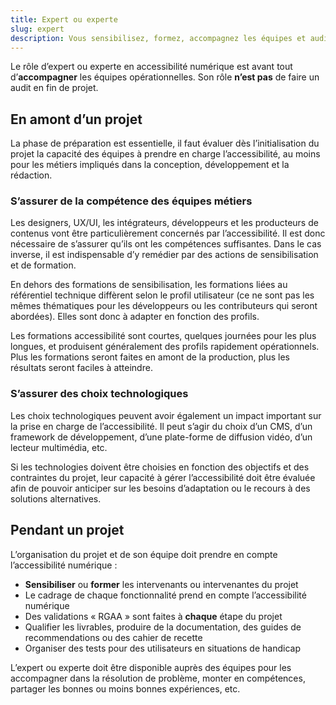 ```yaml
---
title: Expert ou experte 
slug: expert
description: Vous sensibilisez, formez, accompagnez les équipes et auditez les sites et applications web
---
```


Le rôle d’expert ou experte en accessibilité numérique est avant tout d’**accompagner** les équipes opérationnelles. Son rôle **n’est pas** de faire un audit en fin de projet.

## En amont d’un projet

La phase de préparation est essentielle, il faut évaluer dès l’initialisation du projet la capacité des équipes à prendre en charge l’accessibilité, au moins pour les métiers impliqués dans la conception, développement et la rédaction.

### S’assurer de la compétence des équipes métiers

Les designers, UX/UI, les intégrateurs, développeurs et les producteurs de contenus vont être particulièrement concernés par l’accessibilité. Il est donc nécessaire de s’assurer qu’ils ont les compétences suffisantes. Dans le cas inverse, il est indispensable d’y remédier par des actions de sensibilisation et de formation.

En dehors des formations de sensibilisation, les formations liées au référentiel technique diffèrent selon le profil utilisateur (ce ne sont pas les mêmes thématiques pour les développeurs ou les contributeurs qui seront abordées). Elles sont donc à adapter en fonction des profils.

Les formations accessibilité sont courtes, quelques journées pour les plus longues, et produisent généralement des profils rapidement opérationnels. Plus les formations seront faites en amont de la production, plus les résultats seront faciles à atteindre.

### S’assurer des choix technologiques

Les choix technologiques peuvent avoir également un impact important sur la prise en charge de l’accessibilité. Il peut s’agir du choix d’un CMS, d’un framework de développement, d’une plate-forme de diffusion vidéo, d’un lecteur multimédia, etc.

Si les technologies doivent être choisies en fonction des objectifs et des contraintes du projet, leur capacité à gérer l’accessibilité doit être évaluée afin de pouvoir anticiper sur les besoins d’adaptation ou le recours à des solutions alternatives.

## Pendant un projet

L’organisation du projet et de son équipe doit prendre en compte l’accessibilité numérique :
* **Sensibiliser** ou **former** les intervenants ou intervenantes du projet
* Le cadrage de chaque fonctionnalité prend en compte l’accessibilité numérique
* Des validations « RGAA » sont faites à **chaque** étape du projet
* Qualifier les livrables, produire de la documentation, des guides de recommendations ou des cahier de recette
* Organiser des tests pour des utilisateurs en situations de handicap

L’expert ou experte doit être disponible auprès des équipes pour les accompagner dans la résolution de problème, monter en compétences, partager les bonnes ou moins bonnes expériences, etc.


